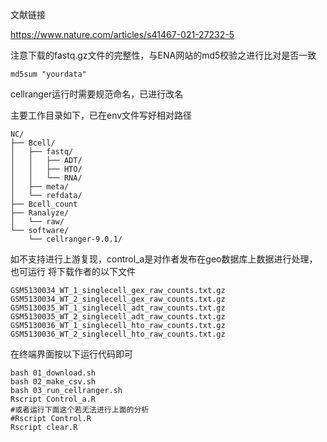 文献链接

https://www.nature.com/articles/s41467-021-27232-5

注意下载的fastq.gz文件的完整性，与ENA网站的md5校验之进行比对是否一致
```text
md5sum "yourdata"
```
cellranger运行时需要规范命名，已进行改名

主要工作目录如下，已在env文件写好相对路径
```text
NC/
├── Bcell/
│   ├── fastq/
│   │   ├── ADT/
│   │   ├── HTO/
│   │   └── RNA/
│   ├── meta/
│   └── refdata/
├── Bcell_count
├── Ranalyze/
│   └── raw/
└── software/
    └── cellranger-9.0.1/
```

如不支持进行上游复现，control_a是对作者发布在geo数据库上数据进行处理，也可运行
将下载作者的以下文件
```text
GSM5130034_WT_1_singlecell_gex_raw_counts.txt.gz	
GSM5130034_WT_2_singlecell_gex_raw_counts.txt.gz	
GSM5130035_WT_1_singlecell_adt_raw_counts.txt.gz	
GSM5130035_WT_2_singlecell_adt_raw_counts.txt.gz	
GSM5130036_WT_1_singlecell_hto_raw_counts.txt.gz	
GSM5130036_WT_2_singlecell_hto_raw_counts.txt.gz	
```

在终端界面按以下运行代码即可
```text
bash 01_download.sh
bash 02_make_csv.sh
bash 03_run_cellranger.sh
Rscript Control_a.R
#或者运行下面这个若无法进行上面的分析
#Rscript Control.R
Rscript clear.R
```
